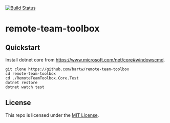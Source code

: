 [![Build Status](https://travis-ci.org/bartw/remote-team-toolbox.svg?branch=master)](https://travis-ci.org/bartw/remote-team-toolbox)

# remote-team-toolbox

## Quickstart

Install dotnet core from https://www.microsoft.com/net/core#windowscmd.

```shell
git clone https://github.com/bartw/remote-team-toolbox
cd remote-team-toolbox
cd ./RemoteTeamToolbox.Core.Test
dotnet restore
dotnet watch test
```

## License

This repo is licensed under the [MIT License](http://www.opensource.org/licenses/mit-license.php).